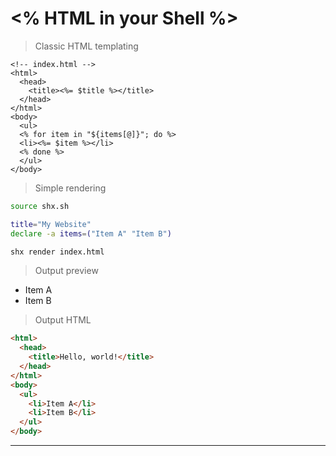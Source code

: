 # <% HTML in your Shell %>

> Classic HTML templating

```erb
<!-- index.html -->
<html>
  <head>
    <title><%= $title %></title>
  </head>
</html>
<body>
  <ul>
  <% for item in "${items[@]}"; do %>
  <li><%= $item %></li>
  <% done %>
  </ul>
</body>
```

> Simple rendering

```sh
source shx.sh

title="My Website"
declare -a items=("Item A" "Item B")

shx render index.html
```

> Output preview

 - Item A
 - Item B

> Output HTML

```html
<html>
  <head>
    <title>Hello, world!</title>
  </head>
</html>
<body>
  <ul>
    <li>Item A</li>
    <li>Item B</li>
  </ul>
</body>
```

---
